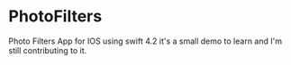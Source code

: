 # PhotoFilters

Photo Filters App for IOS using swift 4.2
it's a small demo to learn and I'm still contributing to it.
